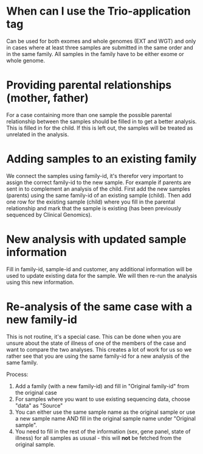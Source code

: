 # When can I use the Trio-application tag
Can be used for both exomes and whole genomes (EXT and WGT) and only in cases where at least three samples are submitted in the same order
and in the same family. 
All samples in the family have to be either exome or whole genome.

# Providing parental relationships (mother, father)
For a case containing more than one sample the possible parental relationship between the samples should be filled in to get a better 
analysis. This is filled in for the child. If this is left out, the samples will be treated as unrelated in the analysis.

# Adding samples to an existing family 
We connect the samples using family-id, it's therefor very important to assign the correct family-id to the new sample. 
For example if parents are sent in to complement an analysis of the child. 
First add the new samples (parents) using the same family-id of an existing sample (child).
Then add one row for the existing sample (child) where you fill in the parental relationship and mark that the sample is existing (has been
previously sequenced by Clinical Genomics).

# New analysis with updated sample information
Fill in family-id, sample-id and customer, any additional information will be used to update existing data for the sample. We will then re-run the analysis using this 
new information.

# Re-analysis of the same case with a new family-id
This is not routine, it's a special case. This can be done when you are unsure about the state of illness of one of the members of 
the case and want to compare the two analyses.
This creates a lot of work for us so we rather see that you are using the same family-id for a new analysis of the same family.

Process:

1. Add a family (with a new family-id) and fill in "Original family-id" from the original case
2. For samples where you want to use existing sequencing data, choose "data" as "Source"
3. You can either use the same sample name as the original sample or use a new sample name AND fill in the original sample name
   under "Original sample".
4. You need to fill in the rest of the information (sex, gene panel, state of illness) for all samples as ususal - this will
   **not** be fetched from the original sample.

